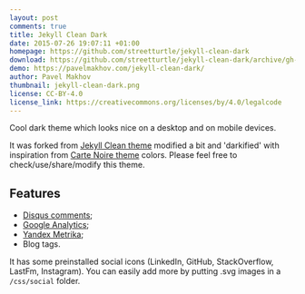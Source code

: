 ```yaml
---
layout: post
comments: true
title: Jekyll Clean Dark
date: 2015-07-26 19:07:11 +01:00
homepage: https://github.com/streetturtle/jekyll-clean-dark
download: https://github.com/streetturtle/jekyll-clean-dark/archive/gh-pages.zip
demo: https://pavelmakhov.com/jekyll-clean-dark/
author: Pavel Makhov
thumbnail: jekyll-clean-dark.png
license: CC-BY-4.0
license_link: https://creativecommons.org/licenses/by/4.0/legalcode
---
```


Cool dark theme which looks nice on a desktop and on mobile devices.

It was forked from [Jekyll Clean theme](https://jekyllthemes.org/themes/jekyll-clean/) modified a bit and 'darkified' with inspiration from [Carte Noire theme](https://jekyllthemes.org/themes/carte-noire/) colors. Please feel free to check/use/share/modify this theme.

## Features

* [Disqus comments](https://disqus.com);
* [Google Analytics](https://www.google.com/analytics/);
* [Yandex Metrika](https://metrica.yandex.com);
* Blog tags.

It has some preinstalled social icons (LinkedIn, GitHub, StackOverflow, LastFm, Instagram). You can easily add more by putting .svg images in a `/css/social` folder.

